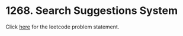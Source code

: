 # 1268. Search Suggestions System

Click [here](https://leetcode.com/problems/search-suggestions-system/) for the leetcode problem statement.
